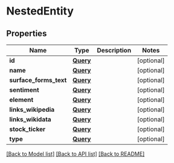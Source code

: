# NestedEntity

## Properties
Name | Type | Description | Notes
------------ | ------------- | ------------- | -------------
**id** | [**Query**](Query.md) |  | [optional] 
**name** | [**Query**](Query.md) |  | [optional] 
**surface_forms_text** | [**Query**](Query.md) |  | [optional] 
**sentiment** | [**Query**](Query.md) |  | [optional] 
**element** | [**Query**](Query.md) |  | [optional] 
**links_wikipedia** | [**Query**](Query.md) |  | [optional] 
**links_wikidata** | [**Query**](Query.md) |  | [optional] 
**stock_ticker** | [**Query**](Query.md) |  | [optional] 
**type** | [**Query**](Query.md) |  | [optional] 

[[Back to Model list]](../README.md#documentation-for-models) [[Back to API list]](../README.md#documentation-for-api-endpoints) [[Back to README]](../README.md)


